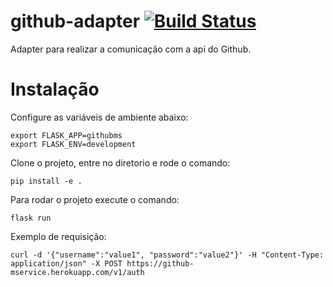 # github-adapter [![Build Status](https://travis-ci.org/asleao/github-service.svg?branch=master)](https://travis-ci.org/asleao/github-service)
Adapter para realizar a comunicação com a api do Github.

# Instalação

Configure as variáveis de ambiente abaixo:

    export FLASK_APP=githubms
    export FLASK_ENV=development

Clone o projeto, entre no diretorio e rode o comando:

    pip install -e . 

Para rodar o projeto execute o comando:

    flask run

Exemplo de requisição:

    curl -d '{"username":"value1", "password":"value2"}' -H "Content-Type: application/json" -X POST https://github-mservice.herokuapp.com/v1/auth
